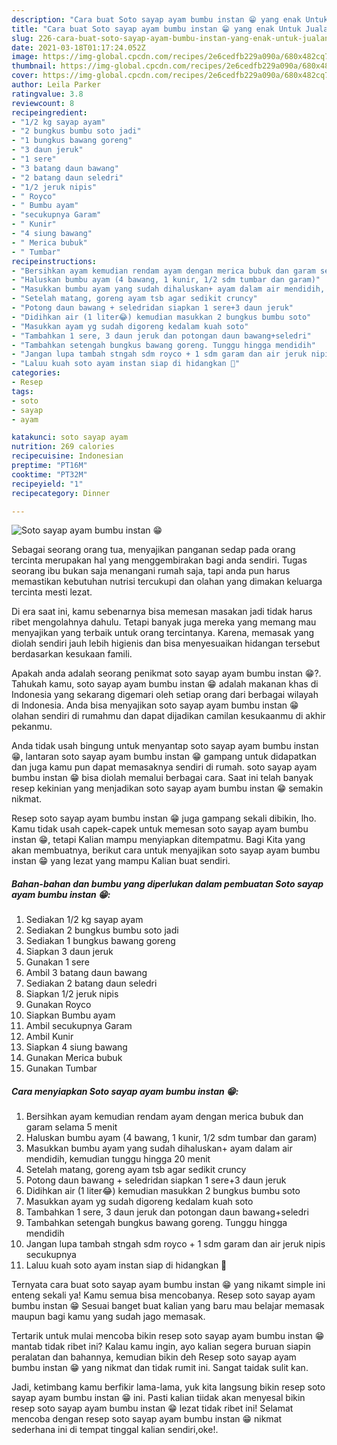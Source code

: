 ```yaml
---
description: "Cara buat Soto sayap ayam bumbu instan 😁 yang enak Untuk Jualan"
title: "Cara buat Soto sayap ayam bumbu instan 😁 yang enak Untuk Jualan"
slug: 226-cara-buat-soto-sayap-ayam-bumbu-instan-yang-enak-untuk-jualan
date: 2021-03-18T01:17:24.052Z
image: https://img-global.cpcdn.com/recipes/2e6cedfb229a090a/680x482cq70/soto-sayap-ayam-bumbu-instan-😁-foto-resep-utama.jpg
thumbnail: https://img-global.cpcdn.com/recipes/2e6cedfb229a090a/680x482cq70/soto-sayap-ayam-bumbu-instan-😁-foto-resep-utama.jpg
cover: https://img-global.cpcdn.com/recipes/2e6cedfb229a090a/680x482cq70/soto-sayap-ayam-bumbu-instan-😁-foto-resep-utama.jpg
author: Leila Parker
ratingvalue: 3.8
reviewcount: 8
recipeingredient:
- "1/2 kg sayap ayam"
- "2 bungkus bumbu soto jadi"
- "1 bungkus bawang goreng"
- "3 daun jeruk"
- "1 sere"
- "3 batang daun bawang"
- "2 batang daun seledri"
- "1/2 jeruk nipis"
- " Royco"
- " Bumbu ayam"
- "secukupnya Garam"
- " Kunir"
- "4 siung bawang"
- " Merica bubuk"
- " Tumbar"
recipeinstructions:
- "Bersihkan ayam kemudian rendam ayam dengan merica bubuk dan garam selama 5 menit"
- "Haluskan bumbu ayam (4 bawang, 1 kunir, 1/2 sdm tumbar dan garam)"
- "Masukkan bumbu ayam yang sudah dihaluskan+ ayam dalam air mendidih, kemudian tunggu hingga 20 menit"
- "Setelah matang, goreng ayam tsb agar sedikit cruncy"
- "Potong daun bawang + seledridan siapkan 1 sere+3 daun jeruk"
- "Didihkan air (1 liter😂) kemudian masukkan 2 bungkus bumbu soto"
- "Masukkan ayam yg sudah digoreng kedalam kuah soto"
- "Tambahkan 1 sere, 3 daun jeruk dan potongan daun bawang+seledri"
- "Tambahkan setengah bungkus bawang goreng. Tunggu hingga mendidih"
- "Jangan lupa tambah stngah sdm royco + 1 sdm garam dan air jeruk nipis secukupnya"
- "Laluu kuah soto ayam instan siap di hidangkan 🤗"
categories:
- Resep
tags:
- soto
- sayap
- ayam

katakunci: soto sayap ayam 
nutrition: 269 calories
recipecuisine: Indonesian
preptime: "PT16M"
cooktime: "PT32M"
recipeyield: "1"
recipecategory: Dinner

---
```



![Soto sayap ayam bumbu instan 😁](https://img-global.cpcdn.com/recipes/2e6cedfb229a090a/680x482cq70/soto-sayap-ayam-bumbu-instan-😁-foto-resep-utama.jpg)

Sebagai seorang orang tua, menyajikan panganan sedap pada orang tercinta merupakan hal yang menggembirakan bagi anda sendiri. Tugas seorang ibu bukan saja menangani rumah saja, tapi anda pun harus memastikan kebutuhan nutrisi tercukupi dan olahan yang dimakan keluarga tercinta mesti lezat.

Di era  saat ini, kamu sebenarnya bisa memesan masakan jadi tidak harus ribet mengolahnya dahulu. Tetapi banyak juga mereka yang memang mau menyajikan yang terbaik untuk orang tercintanya. Karena, memasak yang diolah sendiri jauh lebih higienis dan bisa menyesuaikan hidangan tersebut berdasarkan kesukaan famili. 



Apakah anda adalah seorang penikmat soto sayap ayam bumbu instan 😁?. Tahukah kamu, soto sayap ayam bumbu instan 😁 adalah makanan khas di Indonesia yang sekarang digemari oleh setiap orang dari berbagai wilayah di Indonesia. Anda bisa menyajikan soto sayap ayam bumbu instan 😁 olahan sendiri di rumahmu dan dapat dijadikan camilan kesukaanmu di akhir pekanmu.

Anda tidak usah bingung untuk menyantap soto sayap ayam bumbu instan 😁, lantaran soto sayap ayam bumbu instan 😁 gampang untuk didapatkan dan juga kamu pun dapat memasaknya sendiri di rumah. soto sayap ayam bumbu instan 😁 bisa diolah memalui berbagai cara. Saat ini telah banyak resep kekinian yang menjadikan soto sayap ayam bumbu instan 😁 semakin nikmat.

Resep soto sayap ayam bumbu instan 😁 juga gampang sekali dibikin, lho. Kamu tidak usah capek-capek untuk memesan soto sayap ayam bumbu instan 😁, tetapi Kalian mampu menyiapkan ditempatmu. Bagi Kita yang akan membuatnya, berikut cara untuk menyajikan soto sayap ayam bumbu instan 😁 yang lezat yang mampu Kalian buat sendiri.

<!--inarticleads1-->

##### Bahan-bahan dan bumbu yang diperlukan dalam pembuatan Soto sayap ayam bumbu instan 😁:

1. Sediakan 1/2 kg sayap ayam
1. Sediakan 2 bungkus bumbu soto jadi
1. Sediakan 1 bungkus bawang goreng
1. Siapkan 3 daun jeruk
1. Gunakan 1 sere
1. Ambil 3 batang daun bawang
1. Sediakan 2 batang daun seledri
1. Siapkan 1/2 jeruk nipis
1. Gunakan  Royco
1. Siapkan  Bumbu ayam
1. Ambil secukupnya Garam
1. Ambil  Kunir
1. Siapkan 4 siung bawang
1. Gunakan  Merica bubuk
1. Gunakan  Tumbar




<!--inarticleads2-->

##### Cara menyiapkan Soto sayap ayam bumbu instan 😁:

1. Bersihkan ayam kemudian rendam ayam dengan merica bubuk dan garam selama 5 menit
1. Haluskan bumbu ayam (4 bawang, 1 kunir, 1/2 sdm tumbar dan garam)
1. Masukkan bumbu ayam yang sudah dihaluskan+ ayam dalam air mendidih, kemudian tunggu hingga 20 menit
1. Setelah matang, goreng ayam tsb agar sedikit cruncy
1. Potong daun bawang + seledridan siapkan 1 sere+3 daun jeruk
1. Didihkan air (1 liter😂) kemudian masukkan 2 bungkus bumbu soto
1. Masukkan ayam yg sudah digoreng kedalam kuah soto
1. Tambahkan 1 sere, 3 daun jeruk dan potongan daun bawang+seledri
1. Tambahkan setengah bungkus bawang goreng. Tunggu hingga mendidih
1. Jangan lupa tambah stngah sdm royco + 1 sdm garam dan air jeruk nipis secukupnya
1. Laluu kuah soto ayam instan siap di hidangkan 🤗




Ternyata cara buat soto sayap ayam bumbu instan 😁 yang nikamt simple ini enteng sekali ya! Kamu semua bisa mencobanya. Resep soto sayap ayam bumbu instan 😁 Sesuai banget buat kalian yang baru mau belajar memasak maupun bagi kamu yang sudah jago memasak.

Tertarik untuk mulai mencoba bikin resep soto sayap ayam bumbu instan 😁 mantab tidak ribet ini? Kalau kamu ingin, ayo kalian segera buruan siapin peralatan dan bahannya, kemudian bikin deh Resep soto sayap ayam bumbu instan 😁 yang nikmat dan tidak rumit ini. Sangat taidak sulit kan. 

Jadi, ketimbang kamu berfikir lama-lama, yuk kita langsung bikin resep soto sayap ayam bumbu instan 😁 ini. Pasti kalian tiidak akan menyesal bikin resep soto sayap ayam bumbu instan 😁 lezat tidak ribet ini! Selamat mencoba dengan resep soto sayap ayam bumbu instan 😁 nikmat sederhana ini di tempat tinggal kalian sendiri,oke!.

